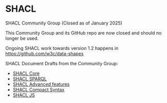 # SHACL
SHACL Community Group (Closed as of January 2025)

This Community Group and its GitHub repo are now closed and should no longer be used.

Ongoing SHACL work towards version 1.2 happens in https://github.com/w3c/data-shapes

SHACL Document Drafts from the Community Group:

* [SHACL Core](https://w3c.github.io/shacl/shacl-core)
* [SHACL SPARQL](https://w3c.github.io/shacl/shacl-sparql)
* [SHACL Advanced features](https://w3c.github.io/shacl/shacl-af)
* [SHACL Compact Syntax](https://w3c.github.io/shacl/shacl-compact-syntax)
* [SHACL JS](https://w3c.github.io/shacl/shacl-js)
